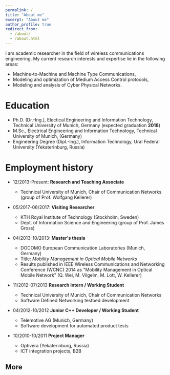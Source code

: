 ```yaml
---
permalink: /
title: "About me"
excerpt: "About me"
author_profile: true
redirect_from: 
  - /about/
  - /about.html
---
```


I am academic researcher in the field of wireless communications engineering. My current research interests and expertise lie in the following areas:
* Machine-to-Machine and Machine Type Communications,
* Modeling and optimization of Medium Access Control protocols,
* Modeling and analysis of Cyber Physical Networks.

Education
======
* Ph.D. (Dr.-Ing.), Electical Engineering and Information Technology, Technical University of Munich, Germany (expected graduation **2018**)
* M.Sc., Electrical Engineering and Information Technology, Technical University of Munich, (Germany)
* Engineering Degree (Dipl.-Ing.),  Information Technology, Ural Federal University (Yekaterinburg, Russia)

Employment history
======
* 12/2013-Present: **Research and Teaching Associate**
  * Technical University of Munich, Chair of Communication Networks (group of Prof. Wolfgang Kellerer)

* 05/2017-06/2017: **Visiting Researcher**
  * KTH Royal Institute of Technology (Stockholm, Sweden)
  * Dept. of Information Science and Engineering (group of Prof. James Gross)

* 04/2013-10/2013: **Master's thesis**
  * DOCOMO European Communication Laboratories (Munich, Germany)
  * Title: *Mobility Management in Optical Mobile Networks*
  * Results published in IEEE Wireless Communications and Networking Conference (WCNC) 2014 as "Mobility Management in Optical
Mobile Network" (Q. Wei, M. Vilgelm, M. Lott, W. Kellerer)

* 11/2012-07/2013 **Research Intern / Working Student**
  * Technical University of Munich, Chair of Communication Networks
  * Software Defined Networking testbed development

* 04/2012-10/2012 **Junior C++ Developer / Working Student**
  * Telemotive AG (Munich, Germany)
  * Software development for automated product tests

* 10/2010-10/2011 **Project Manager**
  * Optivera (Yekaterinburg, Russia)
  * ICT integration projects, B2B
  
  
More
------
